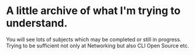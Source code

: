 # A little archive of what I'm trying to understand.

You will see lots of subjects which may be completed or still in progress.  Trying to be sufficient not only at Networking but also CLI Open Source etc.